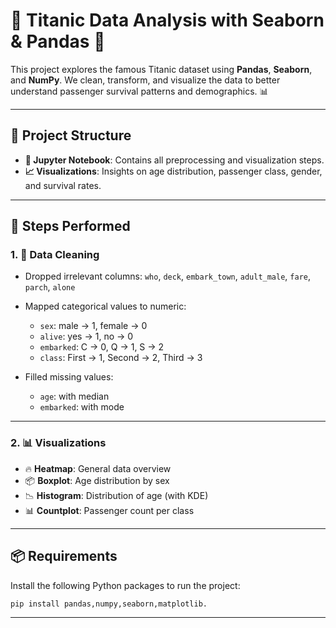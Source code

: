 # 🚢 Titanic Data Analysis with Seaborn & Pandas 🐍

This project explores the famous Titanic dataset using **Pandas**, **Seaborn**, and **NumPy**. We clean, transform, and visualize the data to better understand passenger survival patterns and demographics. 📊

---

## 📁 Project Structure

* **📄 Jupyter Notebook**: Contains all preprocessing and visualization steps.
* **📈 Visualizations**: Insights on age distribution, passenger class, gender, and survival rates.

---

## 🔧 Steps Performed

### 1. 🧹 Data Cleaning

* Dropped irrelevant columns: `who`, `deck`, `embark_town`, `adult_male`, `fare`, `parch`, `alone`
* Mapped categorical values to numeric:

  * `sex`: male → 1, female → 0
  * `alive`: yes → 1, no → 0
  * `embarked`: C → 0, Q → 1, S → 2
  * `class`: First → 1, Second → 2, Third → 3
* Filled missing values:

  * `age`: with median
  * `embarked`: with mode


---

### 2. 📊 Visualizations

* 🔥 **Heatmap**: General data overview
* 📦 **Boxplot**: Age distribution by sex
* 📉 **Histogram**: Distribution of age (with KDE)
* 📊 **Countplot**: Passenger count per class

---

## 📦 Requirements

Install the following Python packages to run the project:

```bash
pip install pandas,numpy,seaborn,matplotlib.
```

---





